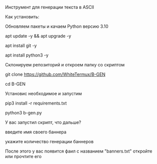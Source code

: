 Инструмент для генерации текста в ASCII

Как установить:

Обновляем пакеты и качаем Python версию 3.10

apt update -y && apt upgrade -y

apt install git -y

apt install python3 -y

Склонируем репозиторий и откроем папку со скриптом

git clone https://github.com/WhiteTermux/B-GEN

cd B-GEN

Установис необходимое и запустим

pip3 install -r requirements.txt

python3 b-gen.py


У вас запустил скрипт, что дальше?

введите имя своего баннера

укажите количество генерации баннеров

После этого у вас появится фаил с названием "banners.txt" откройте или прочтите его
